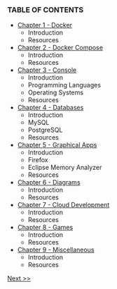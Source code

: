### TABLE OF CONTENTS

* [Chapter 1 - Docker](010-chapter-01.md)
  * Introduction
  * Resources
* [Chapter 2 - Docker Compose](020-chapter-02.md)
  * Introduction
  * Resources
* [Chapter 3 - Console](030-chapter-03.md)
  * Introduction
  * Programming Languages
  * Operating Systems
  * Resources
* [Chapter 4 - Databases](040-chapter-04.md)
  * Introduction
  * MySQL
  * PostgreSQL
  * Resources
* [Chapter 5 - Graphical Apps](050-chapter-05.md)
  * Introduction
  * Firefox
  * Eclipse Memory Analyzer
  * Resources
* [Chapter 6 - Diagrams](060-chapter-06.md)
  * Introduction
  * Resources
* [Chapter 7 - Cloud Development](070-chapter-07.md)
  * Introduction
  * Resources
* [Chapter 8 - Games](080-chapter-08.md)
  * Introduction
  * Resources
* [Chapter 9 - Miscellaneous](090-chapter-09.md)
  * Introduction
  * Resources

[Next >>](010-chapter-01.md)
